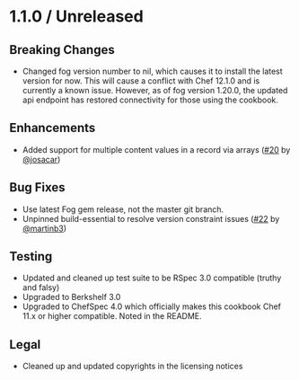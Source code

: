 # 1.1.0 / Unreleased

## Breaking Changes

* Changed fog version number to nil, which causes it to install the latest
  version for now. This will cause a conflict with Chef 12.1.0 and is currently
  a known issue. However, as of fog version 1.20.0, the updated api endpoint
  has restored connectivity for those using the cookbook.

## Enhancements

* Added support for multiple content values in a record via arrays
  ([#20][] by [@josacar][])
## Bug Fixes

* Use latest Fog gem release, not the master git branch.
* Unpinned build-essential to resolve version constraint issues
  ([#22][] by [@martinb3][])

## Testing

* Updated and cleaned up test suite to be RSpec 3.0 compatible (truthy and falsy)
* Upgraded to Berkshelf 3.0
* Upgraded to ChefSpec 4.0 which officially makes this cookbook Chef 11.x or higher
  compatible. Noted in the README.

## Legal

* Cleaned up and updated copyrights in the licensing notices

[#22]: https://github.com/aetrion/chef-dnsimple/pull/22
[#20]: https://github.com/aetrion/chef-dnsimple/pull/20
[@martinb3]: https://github.com/martinb3
[@josacar]: https://github.com/josacar
